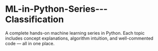 # ML-in-Python-Series---Classification
A complete hands-on machine learning series in Python. Each topic includes concept explanations, algorithm intuition, and well-commented code — all in one place.
